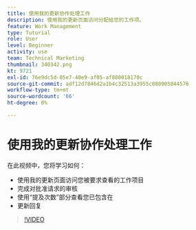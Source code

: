 ```yaml
---
title: 使用我的更新协作处理工作
description: 使用我的更新页面访问分配给您的工作项。
feature: Work Management
type: Tutorial
role: User
level: Beginner
activity: use
team: Technical Marketing
thumbnail: 340342.png
kt: 9721
exl-id: 76e9dc5d-05e7-40e9-af05-af880018170c
source-git-commit: adf12d7846d2a1b4c32513a3955c080905044576
workflow-type: tm+mt
source-wordcount: '66'
ht-degree: 0%

---
```


# 使用我的更新协作处理工作

在此视频中，您将学习如何：

* 使用我的更新页面访问您被要求查看的工作项目
* 完成对批准请求的审核
* 使用“提及次数”部分查看您已包含在
* 更新回复

>[!VIDEO](https://video.tv.adobe.com/v/340342/?quality=12)
